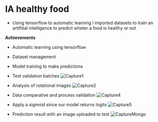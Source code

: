 # IA healthy food
* Using tensorflow to automatic learning I imported datasets to train an artifitial intelligence to predict wheter a food is healthy or not

**Achievements**
* Automatic learning using tensorflow
* Dataset management
* Model training to make predictions


* Test validation batches
![Capture1](https://github.com/Alejandroor11/IA-healthy-food/assets/63937788/b23ce608-6a02-4b0f-ac38-b10c2e3f781b)

* Analysis of rotational images
![Capture2](https://github.com/Alejandroor11/IA-healthy-food/assets/63937788/f5bfdd8f-3645-4891-aa98-73a82f404f1a)

* Data comparative and process validation
![Capture4](https://github.com/Alejandroor11/IA-healthy-food/assets/63937788/95d54223-0826-4714-afd5-f173d4db61c3)

* Apply a sigmoid since our model returns logits
![Capture5](https://github.com/Alejandroor11/IA-healthy-food/assets/63937788/f8ea8dae-7b35-4b66-a643-636bca04051c)

* Prediction result with an image uploaded to test
![CaptureMongo](https://github.com/Alejandroor11/IA-healthy-food/assets/63937788/e26f7db0-6c58-468b-8b54-22a4078a5ffe)
